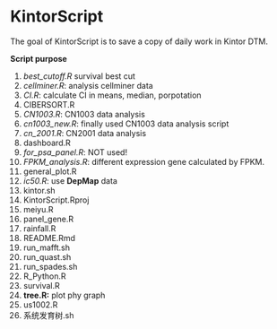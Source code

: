 
<!-- README.md is generated from README.Rmd. Please edit that file -->

# KintorScript

<!-- badges: start -->
<!-- badges: end -->

The goal of KintorScript is to save a copy of daily work in Kintor DTM.

**Script purpose**

1.  *best_cutoff.R* survival best cut
2.  *cellminer.R*: analysis cellminer data
3.  *CI.R*: calculate CI in means, median, porpotation
4.  CIBERSORT.R
5.  *CN1003.R*: CN1003 data analysis
6.  *cn1003_new.R*: finally used CN1003 data analysis script
7.  *cn_2001.R*: CN2001 data analysis
8.  dashboard.R
9.  *for_psa_panel.R*: NOT used!
10. *FPKM_analysis.R*: different expression gene calculated by FPKM.
11. general_plot.R
12. *ic50.R*: use **DepMap** data
13. kintor.sh
14. KintorScript.Rproj
15. meiyu.R
16. panel_gene.R
17. rainfall.R
18. README.Rmd
19. run_mafft.sh
20. run_quast.sh
21. run_spades.sh
22. R_Python.R
23. survival.R
24. **tree.R:** plot phy graph
25. us1002.R
26. 系统发育树.sh
